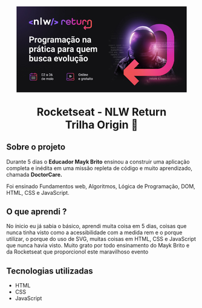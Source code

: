 <h1 align="center">
  <img src="./assets/img/nlw-return-2022.jpg" alt="Foto da logo NLW Return " width="450px"/>
  <p>Rocketseat - NLW Return <br>
  Trilha Origin 🚀
  </p>
</h1>

<h2>Sobre o projeto</h2>

<p> Durante 5 dias o <strong>Educador Mayk Brito</strong> ensinou a construir uma aplicação completa e inédita em uma missão repleta de código e muito aprendizado, chamada <strong>DoctorCare.</strong>
<p>Foi ensinado Fundamentos web, Algoritmos, Lógica de Programação, DOM, HTML, CSS e JavaScript.</p>

<h2>O que aprendi ?</h2>

<p>No ínicio eu já sabia o básico, aprendi muita coisa em 5 dias, coisas que nunca tinha visto como a acessibilidade com a medida rem e o porque utilizar, o porque do uso de SVG, muitas coisas em HTML, CSS e JavaScript que nunca havia visto. Muito grato por todo ensinamento do Mayk Brito e da Rocketseat que proporcionol este maravilhoso evento</p>

<h2>Tecnologias utilizadas</h2>

- HTML
- CSS
- JavaScript
